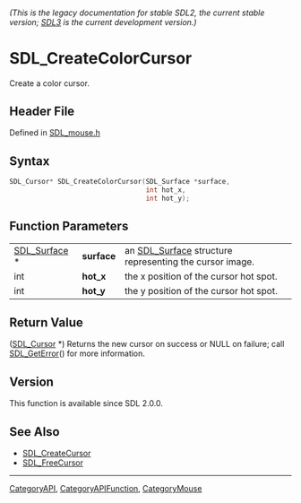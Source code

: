 ###### (This is the legacy documentation for stable SDL2, the current stable version; [SDL3](https://wiki.libsdl.org/SDL3/) is the current development version.)
# SDL_CreateColorCursor

Create a color cursor.

## Header File

Defined in [SDL_mouse.h](https://github.com/libsdl-org/SDL/blob/SDL2/include/SDL_mouse.h)

## Syntax

```c
SDL_Cursor* SDL_CreateColorCursor(SDL_Surface *surface,
                                  int hot_x,
                                  int hot_y);
```

## Function Parameters

|                              |             |                                                                        |
| ---------------------------- | ----------- | ---------------------------------------------------------------------- |
| [SDL_Surface](SDL_Surface) * | **surface** | an [SDL_Surface](SDL_Surface) structure representing the cursor image. |
| int                          | **hot_x**   | the x position of the cursor hot spot.                                 |
| int                          | **hot_y**   | the y position of the cursor hot spot.                                 |

## Return Value

([SDL_Cursor](SDL_Cursor) *) Returns the new cursor on success or NULL on
failure; call [SDL_GetError](SDL_GetError)() for more information.

## Version

This function is available since SDL 2.0.0.

## See Also

- [SDL_CreateCursor](SDL_CreateCursor)
- [SDL_FreeCursor](SDL_FreeCursor)

----
[CategoryAPI](CategoryAPI), [CategoryAPIFunction](CategoryAPIFunction), [CategoryMouse](CategoryMouse)

